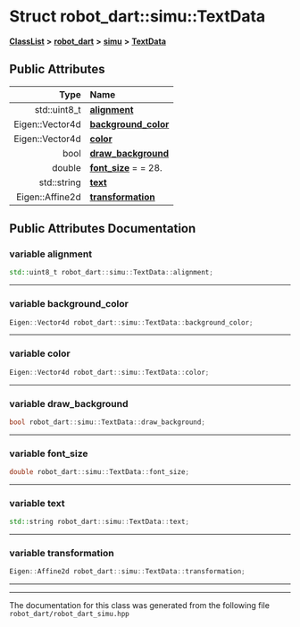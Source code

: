 

# Struct robot\_dart::simu::TextData



[**ClassList**](annotated.md) **>** [**robot\_dart**](namespacerobot__dart.md) **>** [**simu**](namespacerobot__dart_1_1simu.md) **>** [**TextData**](structrobot__dart_1_1simu_1_1TextData.md)


























## Public Attributes

| Type | Name |
| ---: | :--- |
|  std::uint8\_t | [**alignment**](#variable-alignment)  <br> |
|  Eigen::Vector4d | [**background\_color**](#variable-background_color)  <br> |
|  Eigen::Vector4d | [**color**](#variable-color)  <br> |
|  bool | [**draw\_background**](#variable-draw_background)  <br> |
|  double | [**font\_size**](#variable-font_size)   = = 28.<br> |
|  std::string | [**text**](#variable-text)  <br> |
|  Eigen::Affine2d | [**transformation**](#variable-transformation)  <br> |












































## Public Attributes Documentation




### variable alignment 

```C++
std::uint8_t robot_dart::simu::TextData::alignment;
```




<hr>



### variable background\_color 

```C++
Eigen::Vector4d robot_dart::simu::TextData::background_color;
```




<hr>



### variable color 

```C++
Eigen::Vector4d robot_dart::simu::TextData::color;
```




<hr>



### variable draw\_background 

```C++
bool robot_dart::simu::TextData::draw_background;
```




<hr>



### variable font\_size 

```C++
double robot_dart::simu::TextData::font_size;
```




<hr>



### variable text 

```C++
std::string robot_dart::simu::TextData::text;
```




<hr>



### variable transformation 

```C++
Eigen::Affine2d robot_dart::simu::TextData::transformation;
```




<hr>

------------------------------
The documentation for this class was generated from the following file `robot_dart/robot_dart_simu.hpp`

